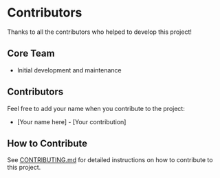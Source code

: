 # Contributors

Thanks to all the contributors who helped to develop this project!

## Core Team

- Initial development and maintenance

## Contributors

Feel free to add your name when you contribute to the project:

- [Your name here] - [Your contribution]

## How to Contribute

See [CONTRIBUTING.md](CONTRIBUTING.md) for detailed instructions on how to contribute to this project.
